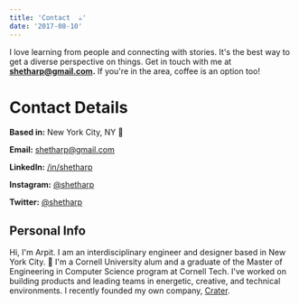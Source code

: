 ```yaml
---
title: 'Contact  ☕'
date: '2017-08-10'
---
```


I love learning from people and connecting with stories. It's the best way to get a diverse perspective on things.
Get in touch with me at **[shetharp@gmail.com](mailto:shetharp@gmail.com).** If you're
in the area, coffee is an option too!

# Contact Details

**Based in:** New York City, NY 🗽

**Email:** [shetharp@gmail.com](mailto:shetharp@gmail.com)

**LinkedIn:** [/in/shetharp](https://www.linkedin.com/in/shetharp/)

**Instagram:** [@shetharp](https://www.instagram.com/shetharp/)

**Twitter:** [@shetharp](https://twitter.com/shetharp)

## Personal Info

Hi, I'm Arpit. I am an interdisciplinary engineer and designer based in New York City. 🗽
I'm a Cornell University alum and a graduate of the Master of Engineering in Computer Science program at Cornell Tech.
I've worked on building products and leading teams in energetic, creative, and technical environments.
I recently founded my own company, [Crater](http://arpitsheth.com/#crater).
